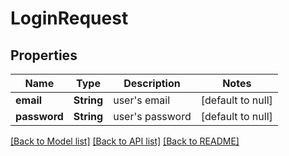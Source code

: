 # LoginRequest
## Properties

| Name | Type | Description | Notes |
|------------ | ------------- | ------------- | -------------|
| **email** | **String** | user&#39;s email | [default to null] |
| **password** | **String** | user&#39;s password | [default to null] |

[[Back to Model list]](../README.md#documentation-for-models) [[Back to API list]](../README.md#documentation-for-api-endpoints) [[Back to README]](../README.md)


